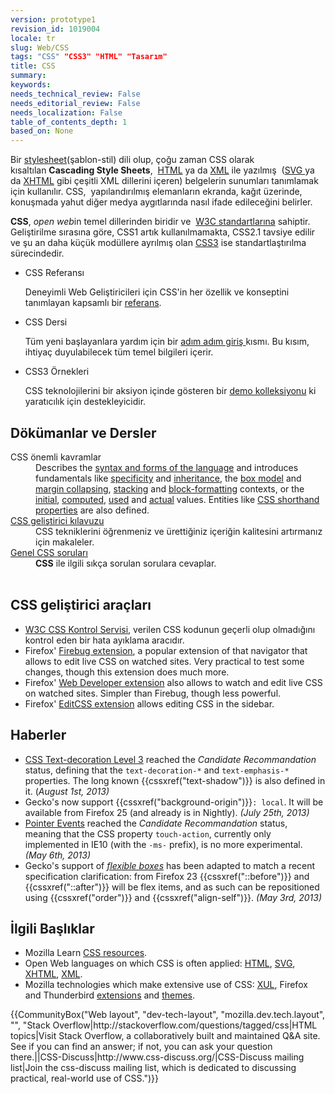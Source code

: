 ```yaml
---
version: prototype1
revision_id: 1019004
locale: tr
slug: Web/CSS
tags: "CSS" "CSS3" "HTML" "Tasarım"
title: CSS
summary: 
keywords: 
needs_technical_review: False
needs_editorial_review: False
needs_localization: False
table_of_contents_depth: 1
based_on: None
---
```

<p><span class="seoSummary">Bir <a href="/en-US/docs/DOM/stylesheet">stylesheet</a>(şablon-stil) dili olup, çoğu zaman CSS olarak kısaltılan&nbsp;<strong>Cascading Style Sheets</strong>, &nbsp;<a href="/en-US/docs/HTML" title="The HyperText Mark-up Language">HTML</a> ya da <a href="https://developer.mozilla.org/en-US/docs/XML">XML</a> ile yazılmış &nbsp;(<a href="https://developer.mozilla.org/en-US/docs/Web/SVG">SVG </a>ya da <a href="https://developer.mozilla.org/en-US/docs/Glossary/XHTML">XHTML</a> gibi çeşitli XML dillerini içeren) belgelerin sunumları tanımlamak için kullanılır. CSS, &nbsp;yapılandırılmış elemanların ekranda, kağıt üzerinde, konuşmada yahut diğer medya aygıtlarında nasıl ifade edileceğini belirler.&nbsp;</span></p>

<p><strong>CSS</strong>,&nbsp;<em>open web</em>in temel dillerinden biridir&nbsp;ve &nbsp;<a href="http://w3.org/Style/CSS/#specs">W3C standartlarına</a>&nbsp;sahiptir. Geliştirilme sırasına göre, CSS1 artık kullanılmamakta, CSS2.1&nbsp;tavsiye edilir ve&nbsp;şu an daha küçük modüllere ayrılmış olan <a href="/en-US/docs/CSS/CSS3" title="CSS3">CSS3</a>&nbsp;ise standartlaştırılma sürecindedir.</p>

<section id="sect1">
<ul class="card-grid">
 <li><span>CSS Referansı</span>

  <p>Deneyimli Web Geliştiricileri için&nbsp;CSS'in her özellik ve konseptini tanımlayan&nbsp;kapsamlı bir&nbsp;<a href="/tr/docs/Web/CSS/Reference">referans</a>.</p>
 </li>
 <li><span>CSS Dersi</span>
  <p>Tüm yeni başlayanlara&nbsp;yardım için bir <a href="/tr/docs/Web/Guide/CSS/Getting_started" title="en-US/docs/CSS/Getting_Started">adım adım giriş&nbsp;</a>kısmı. Bu kısım, ihtiyaç duyulabilecek tüm temel bilgileri içerir.</p>
 </li>
 <li><span>CSS3 Örnekleri</span>
  <p>CSS teknolojilerini bir aksiyon içinde gösteren bir <a href="/en-US/demos/tag/tech:css3" title="https://developer.mozilla.org/en-US/demos/tag/tech:css3">demo kolleksiyonu</a>&nbsp;ki yaratıcılık için destekleyicidir.</p>
 </li>
</ul>

<div class="row topicpage-table">
<div class="section">
<h2 class="Documentation" id="Documentation" name="Documentation">Dökümanlar ve Dersler</h2>

<dl>
 <dt>CSS önemli kavramlar</dt>
 <dd>Describes the <a href="/en-US/docs/CSS/Syntax" title="/en-US/docs/CSS/Syntax">syntax and forms of the language</a> and introduces fundamentals like <a href="/en-US/docs/CSS/Specificity" title="Specificity">specificity</a> and <a href="/en-US/docs/CSS/inheritance" title="inheritance">inheritance</a>, the <a href="/en-US/docs/CSS/box_model" title="Box model">box model</a> and <a href="/en-US/docs/CSS/margin_collapsing" title="Margin collapsing">margin collapsing</a>, <a href="/en-US/docs/CSS/Understanding_z-index/The_stacking_context" title="The stacking context">stacking</a> and <a href="/en-US/docs/CSS/block_formatting_context" title="block formatting context">block-formatting</a> contexts, or the <a href="/en-US/docs/CSS/initial_value" title="initial value">initial</a>, <a href="/en-US/docs/CSS/computed_value" title="computed value">computed</a>, <a href="/en-US/docs/CSS/used_value" title="used value">used</a> and <a href="/en-US/docs/CSS/actual_value" title="actual value">actual</a> values. Entities like <a href="/en-US/docs/CSS/Shorthand_properties" title="CSS/Shorthand_properties">CSS shorthand properties</a> are also defined.</dd>
 <dt><a href="/en-US/docs/Web/Guide/CSS" title="/en-US/docs/Web/Guide/CSS">CSS geliştirici kılavuzu</a></dt>
 <dd>CSS tekniklerini öğrenmeniz ve ürettiğiniz içeriğin kalitesini artırmanız için makaleler.</dd>
 <dt><a href="/en-US/docs/Web/CSS/Common_CSS_Questions">Genel CSS soruları</a></dt>
 <dd><strong>CSS</strong> ile ilgili sıkça sorulan sorulara cevaplar.</dd>
 <dt>&nbsp; &nbsp; &nbsp;</dt>
</dl>

<h2 class="Tools" id="Tools" name="Tools">CSS geliştirici araçları</h2>

<ul>
 <li><a class="external" href="http://jigsaw.w3.org/css-validator/">W3C CSS Kontrol Servisi</a>, verilen CSS kodunun geçerli olup olmadığını kontrol eden bir hata ayıklama aracıdır.</li>
 <li>Firefox' <a class="link-https" href="https://addons.mozilla.org/en-US/firefox/addon/1843">Firebug extension</a><span class="external">, a popular</span> extension of that navigator that allows to edit live CSS on watched sites. Very practical to test some changes, though this extension does much more.</li>
 <li><span class="external">Firefox' </span><a class="link-https" href="https://addons.mozilla.org/en-US/firefox/addon/60">Web Developer extension</a> also allows to watch and edit live CSS on watched sites. Simpler than Firebug, though less powerful.</li>
 <li>Firefox' <a class="external link-https" href="https://addons.mozilla.org/en-US/firefox/addon/179">EditCSS extension</a> allows editing CSS in the sidebar.</li>
</ul>
</div>

<div class="section">
<h2 class="Related_Topics" id="News" name="News">Haberler</h2>

<ul>
 <li><a href="http://www.w3.org/TR/css-text-decor-3/" title="http://www.w3.org/TR/css-text-decor-3/">CSS Text-decoration Level 3</a> reached the <em>Candidate Recommandation</em> status, defining that the <code>text-decoration-*</code> and <code>text-emphasis-*</code> properties. The long known {{cssxref("text-shadow")}} is also defined in it. (<em>August 1st, 2013)</em></li>
 <li>Gecko's now support {{cssxref("background-origin")}}<code>: local</code>. It will be available from Firefox 25 (and already is in Nightly). <em>(July 25th, 2013)</em></li>
 <li><a href="http://www.w3.org/TR/pointerevents/" title="http://www.w3.org/TR/pointerevents/">Pointer Events</a> reached the <em>Candidate Recommandation</em> status, meaning that the CSS property <code>touch-action</code>, currently only implemented in IE10 (with the <code>-ms-</code> prefix), is no more experimental. <em>(May 6th, 2013)</em></li>
 <li>Gecko's support of <a href="/en-US/docs/CSS/Tutorials/Using_CSS_flexible_boxes" title="/en-US/docs/CSS/Tutorials/Using_CSS_flexible_boxes"><em>flexible boxes</em></a> has been adapted to match a recent specification clarification: from Firefox 23 {{cssxref("::before")}} and {{cssxref("::after")}} will be flex items, and as such can be repositioned using {{cssxref("order")}} and {{cssxref("align-self")}}. <em>(May 3rd, 2013)</em></li>
</ul>

<h2 class="Related_Topics" id="Related_Topics" name="Related_Topics">İlgili Başlıklar</h2>

<ul>
 <li>Mozilla Learn <a href="/en-US/learn/css" title="https://developer.mozilla.org/en-US/learn/css">CSS resources</a>.</li>
 <li>Open Web languages on which CSS is often applied: <a href="/en-US/docs/HTML" title="en-US/docs/HTML">HTML</a>, <a href="/en-US/docs/SVG" title="SVG">SVG</a>, <a href="/en-US/docs/XHTML" title="en-US/docs/XHTML">XHTML</a>, <a href="/en-US/docs/XML" title="en-US/docs/XML">XML</a>.</li>
 <li>Mozilla technologies which make extensive use of CSS: <a href="/en-US/docs/XUL" title="en-US/docs/XUL">XUL</a>, Firefox and Thunderbird <a href="/en-US/docs/Extensions" title="en-US/docs/Extensions">extensions</a> and <a href="/en-US/docs/Themes" title="en-US/docs/Themes">themes</a>.</li>
</ul>
</div>
</div>
</section>

<p>{{CommunityBox("Web layout", "dev-tech-layout", "mozilla.dev.tech.layout", "", "Stack Overflow|http://stackoverflow.com/questions/tagged/css|HTML topics|Visit Stack Overflow, a collaboratively built and maintained Q&amp;A site. See if you can find an answer; if not, you can ask your question there.||CSS-Discuss|http://www.css-discuss.org/|CSS-Discuss mailing list|Join the css-discuss mailing list, which is dedicated to discussing practical, real-world use of CSS.")}}</p>

